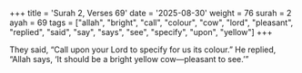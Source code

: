 +++
title = 'Surah 2, Verses 69'
date = '2025-08-30'
weight = 76
surah = 2
ayah = 69
tags = ["allah", "bright", "call", "colour", "cow", "lord", "pleasant", "replied", "said", "say", "says", "see", "specify", "upon", "yellow"]
+++

They said, “Call upon your Lord to specify for us its colour.” He replied, “Allah says, ‘It should be a bright yellow cow—pleasant to see.’”